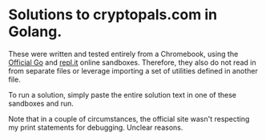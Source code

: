 # Solutions to cryptopals.com in Golang.
These were written and tested entirely from a Chromebook, using the [Official Go](https://play.golang.org/) and [repl.it](https://repl.it/) online sandboxes. Therefore, they also do not read in from separate files or leverage importing a set of utilities defined in another file.

To run a solution, simply paste the entire solution text in one of these sandboxes and run.

Note that in a couple of circumstances, the official site wasn't respecting my print statements for debugging. Unclear reasons.
